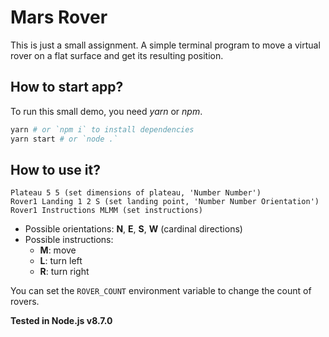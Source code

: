 Mars Rover
==========

This is just a small assignment. A simple terminal program to move a virtual
rover on a flat surface and get its resulting position.

How to start app?
-----------------

To run this small demo, you need *yarn* or *npm*.

```bash
yarn # or `npm i` to install dependencies
yarn start # or `node .`
```

How to use it?
--------------

```
Plateau 5 5 (set dimensions of plateau, 'Number Number')
Rover1 Landing 1 2 S (set landing point, 'Number Number Orientation')
Rover1 Instructions MLMM (set instructions)
```

- Possible orientations: **N**, **E**, **S**, **W** (cardinal directions)
- Possible instructions:
  - **M**: move
  - **L**: turn left
  - **R**: turn right

You can set the `ROVER_COUNT` environment variable to change the count of
rovers.

**Tested in Node.js v8.7.0**
